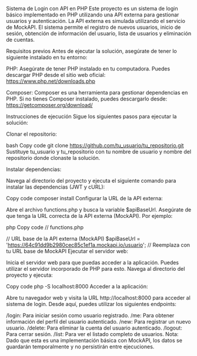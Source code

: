 Sistema de Login con API en PHP
Este proyecto es un sistema de login básico implementado en PHP utilizando una API externa para gestionar usuarios y autenticación. La API externa es simulada utilizando el servicio de MockAPI. El sistema permite el registro de nuevos usuarios, inicio de sesión, obtención de información del usuario, lista de usuarios y eliminación de cuentas.

Requisitos previos
Antes de ejecutar la solución, asegúrate de tener lo siguiente instalado en tu entorno:

PHP: Asegúrate de tener PHP instalado en tu computadora. Puedes descargar PHP desde el sitio web oficial: https://www.php.net/downloads.php

Composer: Composer es una herramienta para gestionar dependencias en PHP. Si no tienes Composer instalado, puedes descargarlo desde: https://getcomposer.org/download/

Instrucciones de ejecución
Sigue los siguientes pasos para ejecutar la solución:

Clonar el repositorio:

bash
Copy code
git clone https://github.com/tu_usuario/tu_repositorio.git
Sustituye tu_usuario y tu_repositorio con tu nombre de usuario y nombre del repositorio donde clonaste la solución.

Instalar dependencias:

Navega al directorio del proyecto y ejecuta el siguiente comando para instalar las dependencias (JWT y cURL):

Copy code
composer install
Configurar la URL de la API externa:

Abre el archivo functions.php y busca la variable $apiBaseUrl. Asegúrate de que tenga la URL correcta de la API externa (MockAPI). Por ejemplo:

php
Copy code
// functions.php

// URL base de la API externa (MockAPI)
$apiBaseUrl = 'https://64c91dd9b2980cec85c1ef1a.mockapi.io/usuario'; // Reemplaza con tu URL base de MockAPI
Ejecutar el servidor web:

Inicia el servidor web para que puedas acceder a la aplicación. Puedes utilizar el servidor incorporado de PHP para esto. Navega al directorio del proyecto y ejecuta:

Copy code
php -S localhost:8000
Acceder a la aplicación:

Abre tu navegador web y visita la URL http://localhost:8000 para acceder al sistema de login. Desde aquí, puedes utilizar los siguientes endpoints:

/login: Para iniciar sesión como usuario registrado.
/me: Para obtener información del perfil del usuario autenticado.
/new: Para registrar un nuevo usuario.
/delete: Para eliminar la cuenta del usuario autenticado.
/logout: Para cerrar sesión.
/list: Para ver el listado completo de usuarios.
Nota: Dado que esta es una implementación básica con MockAPI, los datos se guardarán temporalmente y no persistirán entre ejecuciones.
